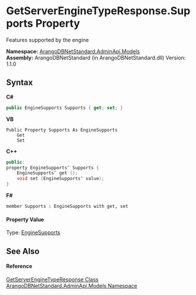 # GetServerEngineTypeResponse.Supports Property 
 

Features supported by the engine

**Namespace:**&nbsp;<a href="09a5369e-c1cb-35e0-2a36-7817d39ab37d">ArangoDBNetStandard.AdminApi.Models</a><br />**Assembly:**&nbsp;ArangoDBNetStandard (in ArangoDBNetStandard.dll) Version: 1.1.0

## Syntax

**C#**<br />
``` C#
public EngineSupports Supports { get; set; }
```

**VB**<br />
``` VB
Public Property Supports As EngineSupports
	Get
	Set
```

**C++**<br />
``` C++
public:
property EngineSupports^ Supports {
	EngineSupports^ get ();
	void set (EngineSupports^ value);
}
```

**F#**<br />
``` F#
member Supports : EngineSupports with get, set

```


#### Property Value
Type: <a href="b84623f1-d7e5-757c-5027-b4327d2c5efb">EngineSupports</a>

## See Also


#### Reference
<a href="0e9b6144-89f0-82ae-a031-3f163bf23756">GetServerEngineTypeResponse Class</a><br /><a href="09a5369e-c1cb-35e0-2a36-7817d39ab37d">ArangoDBNetStandard.AdminApi.Models Namespace</a><br />